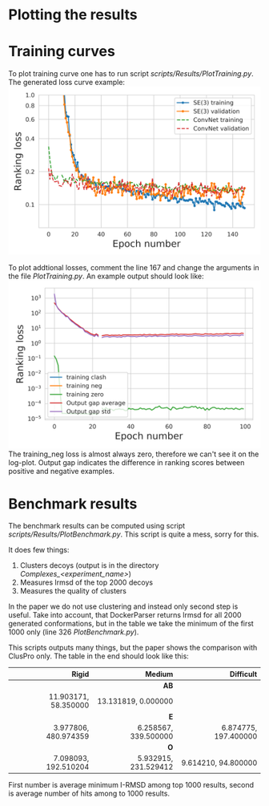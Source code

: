 # Plotting the results

# Training curves
To plot training curve one has to run script *scripts/Results/PlotTraining.py*. The generated loss curve example:
![alt text](./Fig/Total_training.png)

To plot addtional losses, comment the line 167 and change the arguments in the file *PlotTraining.py*. An example output should look like:
![alt text](./Fig/LocalSE3MultiResReprScalar_addLosses.png)
The training_neg loss is almost always zero, therefore we can't see it on the log-plot. Output gap indicates the difference in ranking scores between positive and negative examples.

# Benchmark results
The benchmark results can be computed using script *scripts/Results/PlotBenchmark.py*. This script is quite a mess, sorry for this.

It does few things:
1. Clusters decoys (output is in the directory *Complexes_<experiment_name>*)
2. Measures lrmsd of the top 2000 decoys
3. Measures the quality of clusters

In the paper we do not use clustering and instead only second step is useful. Take into account, that DockerParser returns lrmsd for all 2000 generated conformations, but
in the table we take the minimum of the first 1000 only (line 326 *PlotBenchmark.py*).

This scripts outputs many things, but the paper shows the comparison with ClusPro only. The table in the end should look like this:

|Rigid           	|Medium           	|Difficult |
|------------------:|------------------:|---------:|
||__AB__||
|11.903171, 58.350000|	13.131819, 0.000000| |	
||__E__||
|3.977806, 480.974359|	6.258567, 339.500000|	6.874775, 197.400000|
||__O__||
|7.098093, 192.510204|	5.932915, 231.529412|	9.614210, 94.800000	|

First number is average minimum I-RMSD among top 1000 results, second is average number of hits among to 1000 results.